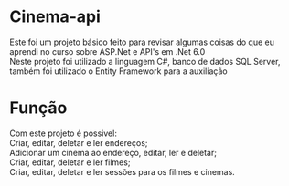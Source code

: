 # Cinema-api
Este foi um projeto básico feito para revisar algumas coisas do que eu aprendi no curso sobre ASP.Net e API's em .Net 6.0\
Neste projeto foi utilizado a linguagem C#, banco de dados SQL Server, também foi utilizado o Entity Framework para a auxiliação
# Função
Com este projeto é possivel:\
 Criar, editar, deletar e ler endereços;\
 Adicionar um cinema ao endereço, editar, ler e deletar;\
 Criar, editar, deletar e ler filmes;\
 Criar, editar, deletar e ler sessões para os filmes e cinemas.

